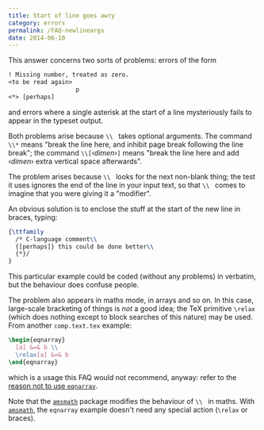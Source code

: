 ```yaml
---
title: Start of line goes awry
category: errors
permalink: /FAQ-newlineargs
date: 2014-06-10
---
```


This answer concerns two sorts of problems: errors of the form
```latex
! Missing number, treated as zero.
<to be read again> 
                   p
<*> [perhaps]
```
and errors where a single asterisk at the start of a line mysteriously
fails to appear in the typeset output.

Both problems arise because `\\ ` takes optional arguments.  The
command `\\*` means
"break the line here, and inhibit page break following the line break";
the command `\\[`&lsaquo;_dimen_&rsaquo;`]`
means
"break the line here and add &lsaquo;_dimen_&rsaquo; extra vertical space afterwards".

The problem arises because `\\ ` looks for the next
non-blank thing; the test it uses ignores the end of the line in
your input text, so that `\\ ` comes to imagine that you
were giving it a "modifier".

An obvious solution is to enclose the stuff at the start of the new
line in braces, typing:
<!-- {% raw %} -->
```latex
{\ttfamily
  /* C-language comment\\
  {[perhaps]} this could be done better\\
  {*}/
}
```
<!-- {% endraw %} -->
This particular example could be coded (without any problems) in
verbatim, but the behaviour does confuse people.

The problem also appears in maths mode, in arrays and so on.  In this
case, large-scale bracketing of things is _not_ a good idea; the
TeX primitive `\relax` (which does nothing except to block
searches of this nature) may be used.  From another
`comp.text.tex` example:
```latex
\begin{eqnarray}
  [a] &=& b \\
  \relax[a] &=& b
\end{eqnarray}
```
which is a usage this FAQ would not recommend, anyway: refer
to the [reason not to use `eqnarray`](FAQ-eqnarray).

Note that the [`amsmath`](https://ctan.org/pkg/amsmath) package modifies the behaviour of
`\\ ` in maths.  With [`amsmath`](https://ctan.org/pkg/amsmath), the
`eqnarray` example doesn't need any special action
(`\relax` or braces).

